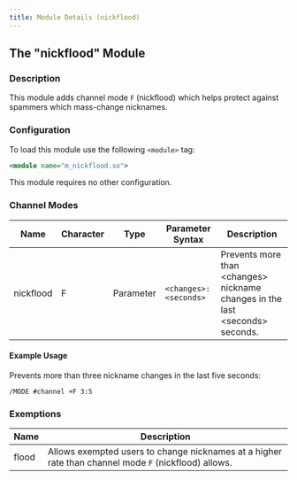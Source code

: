 ```yaml
---
title: Module Details (nickflood)
---
```


## The "nickflood" Module

### Description

This module adds channel mode `F` (nickflood) which helps protect against spammers which mass-change nicknames.

### Configuration

To load this module use the following `<module>` tag:

```xml
<module name="m_nickflood.so">
```

This module requires no other configuration.

### Channel Modes

Name      | Character | Type      | Parameter Syntax      | Description
--------- | --------- | --------- | --------------------- | -----------
nickflood | F         | Parameter | `<changes>:<seconds>` | Prevents more than &lt;changes&gt; nickname changes in the last &lt;seconds&gt; seconds.

#### Example Usage

Prevents more than three nickname changes in the last five seconds:

```plaintext
/MODE #channel +F 3:5
```

### Exemptions

Name  | Description
----- | -----------
flood | Allows exempted users to change nicknames at a higher rate than channel mode `F` (nickflood) allows.
